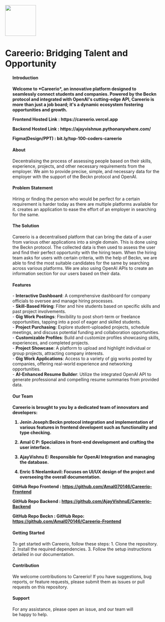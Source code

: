 <div>
<img src="https://i.ibb.co/5LHhWTX/CAREERIO-LOGO.png" width=100>
</div>
<h1> Careerio: Bridging Talent and Opportunity
</h1>
<ul>
<h4>Introduction<h4>
<p>Welcome to *Careerio*, an innovative platform designed to seamlessly connect students and companies. Powered by the Beckn protocol and integrated with OpenAI's cutting-edge API, Careerio is more than just a job board; it's a dynamic ecosystem fostering opportunities and growth.
</p>

<p>Frontend Hosted Link : https://careerio.vercel.app </p>
<p>Backend Hosted Link : https://ajayvishnue.pythonanywhere.com/ </p>
<p>Figma(Design/PPT) : bit.ly/top-100-coders-careerio </p>
<h4>About</h4>
<p>Decentralising the process of assessing people based on their skills, experience, projects, and other necessary requirements from the employer. We aim to provide precise, simple, and necessary data for the employer with the support of the Beckn protocol and OpenAI.</p>
<h4>Problem Statement</h4>
<p>Hiring or finding the person who would be perfect for a certain requirement is harder today as there are multiple platforms available for it. creates an application to ease the effort of an employer in searching for the same.</p>
<h4>The Solution</h4>
<p>Careerio is a decentralised platform that can bring the data of a user from various other applications into a single domain. This is done using the Beckn protocol. The collected data is then used to assess the user and find their perfect opportunity with the hiring team. When the hiring team asks for users with certain criteria, with the help of Beckn, we are able to find the most suitable candidates for the same by searching across various platforms. We are also using OpenAI APIs to create an information section for our users based on their data. </p>
<h4>Features</h4>
<p>
- <b>Interactive Dashboard</b>: A comprehensive dashboard for company officials to oversee and manage hiring processes.<br>
- <b>Skill-Based Hiring</b>: Filter and hire students based on specific skills and past project involvements.<br>
- <b>Gig Work Postings</b>: Flexibility to post short-term or freelance opportunities, tapping into a pool of eager and skilled students.<br>
- <b>Project Purchasing</b>: Explore student-uploaded projects, schedule meetings, and discuss potential funding and collaboration opportunities.<br>
- <b>Customizable Profiles</b>: Build and customize profiles showcasing skills, experiences, and completed projects.<br>
- <b>Project Showcase</b>: A platform to upload and highlight individual or group projects, attracting company interests.<br>
- <b>Gig Work Applications</b>: Access to a variety of gig works posted by companies, offering real-world experience and networking opportunities.<br>
- <b>AI-Enhanced Resume Builder</b>: Utilize the integrated OpenAI API to generate professional and compelling resume summaries from provided data.
</p>
<h4>Our Team<h4>
<p>
Careerio is brought to you by a dedicated team of innovators and developers:

1. <b>Jenin Joseph</b>:Beckn protocol integration and implementation of various features in frontend developent such as functionality and type checking.

2. <b>Amal C P</b>: Specializes in front-end development and crafting the user interface.

3. <b>AjayVishnu E</b>: Responsible for OpenAI Integration and managing the database.

4. <b>Enric S Neelamkavil</b>: Focuses on UI/UX design of the project and overseeing the overall documentation.

GitHub Repo Frontend : https://github.com/Amal070146/Careerio-Frontend

GitHub Repo Backend : https://github.com/AjayVishnuE/Careerio-Backend

GitHub Repo Beckn : GitHub Repo: https://github.com/Amal070146/Careerio-Frontend
</p>

<h4>Getting Started</h4>
<p>
To get started with Careerio, follow these steps:
1. Clone the repository.
2. Install the required dependencies.
3. Follow the setup instructions detailed in our documentation.
</p>

<h4>Contribution</h4>
<p>
We welcome contributions to Careerio! If you have suggestions, bug reports, or feature requests, please submit them as issues or pull requests on this repository.</p>

<h4>Support</h4>
<p>
For any assistance, please open an issue, and our team will be happy to help.</p>
</ul>
